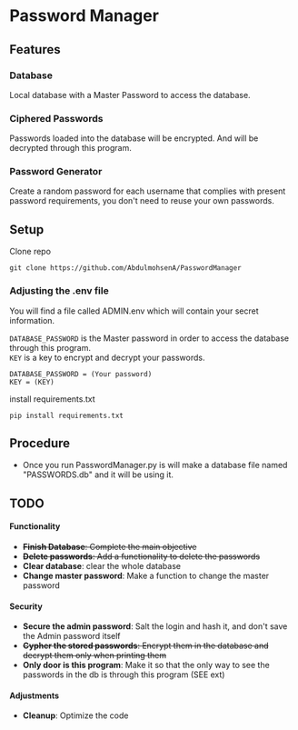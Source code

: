 # Password Manager


## Features

### Database
Local database with a Master Password to access the database.

### Ciphered Passwords
Passwords loaded into the database will be encrypted. And will be decrypted through this program.

### Password Generator
Create a random password for each username that complies with present password requirements, you don't need to reuse your own passwords.

## Setup
Clone repo
```
git clone https://github.com/AbdulmohsenA/PasswordManager
```

### Adjusting the .env file
You will find a file called ADMIN.env which will contain your secret information.

`DATABASE_PASSWORD` is the Master password in order to access the database through this program.  
`KEY` is a key to encrypt and decrypt your passwords.  
```
DATABASE_PASSWORD = (Your password)
KEY = (KEY)
```

install requirements.txt
```
pip install requirements.txt
```

## Procedure
- Once you run PasswordManager.py is will make a database file named "PASSWORDS.db" and it will be using it.

## TODO
#### Functionality
- ~~**Finish Database**: Complete the main objective~~
- ~~**Delete passwords**: Add a functionality to delete the passwords~~
- **Clear database**: clear the whole database
- **Change master password**: Make a function to change the master password

#### Security
- **Secure the admin password**: Salt the login and hash it, and don't save the Admin password itself
- ~~**Cypher the stored passwords**: Encrypt them in the database and decrypt them only when printing them~~
- **Only door is this program**: Make it so that the only way to see the passwords in the db is through this program (SEE ext)

#### Adjustments
- **Cleanup**: Optimize the code
